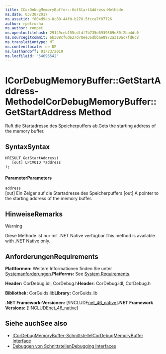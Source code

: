 ```yaml
---
title: ICorDebugMemoryBuffer::GetStartAddress-Methode
ms.date: 03/30/2017
ms.assetid: f804d9ab-8c88-44f0-b278-5fcca7f87726
author: rpetrusha
ms.author: ronpet
ms.openlocfilehash: 29149ceb155cdfdf7b735d6939809e80f2ba4dc0
ms.sourcegitcommit: 6b308cf6d627d78ee36dbbae8972a310ac7fd6c8
ms.translationtype: MT
ms.contentlocale: de-DE
ms.lasthandoff: 01/23/2019
ms.locfileid: "54695542"
---
```

# <a name="icordebugmemorybuffergetstartaddress-method"></a><span data-ttu-id="d16ae-102">ICorDebugMemoryBuffer::GetStartAddress-Methode</span><span class="sxs-lookup"><span data-stu-id="d16ae-102">ICorDebugMemoryBuffer::GetStartAddress Method</span></span>
<span data-ttu-id="d16ae-103">Ruft die Startadresse des Speicherpuffers ab.</span><span class="sxs-lookup"><span data-stu-id="d16ae-103">Gets the starting address of the memory buffer.</span></span>  
  
## <a name="syntax"></a><span data-ttu-id="d16ae-104">Syntax</span><span class="sxs-lookup"><span data-stu-id="d16ae-104">Syntax</span></span>  
  
```  
HRESULT GetStartAddress(  
   [out] LPCVOID *address  
);  
```  
  
#### <a name="parameters"></a><span data-ttu-id="d16ae-105">Parameter</span><span class="sxs-lookup"><span data-stu-id="d16ae-105">Parameters</span></span>  
 `address`  
 <span data-ttu-id="d16ae-106">[out] Ein Zeiger auf die Startadresse des Speicherpuffers.</span><span class="sxs-lookup"><span data-stu-id="d16ae-106">[out] A pointer to the starting address of the memory buffer.</span></span>  
  
## <a name="remarks"></a><span data-ttu-id="d16ae-107">Hinweise</span><span class="sxs-lookup"><span data-stu-id="d16ae-107">Remarks</span></span>  
  
> [!WARNING]
>  <span data-ttu-id="d16ae-108">Diese Methode ist nur mit .NET Native verfügbar.</span><span class="sxs-lookup"><span data-stu-id="d16ae-108">This method is available with .NET Native only.</span></span>  
  
## <a name="requirements"></a><span data-ttu-id="d16ae-109">Anforderungen</span><span class="sxs-lookup"><span data-stu-id="d16ae-109">Requirements</span></span>  
 <span data-ttu-id="d16ae-110">**Plattformen:** Weitere Informationen finden Sie unter [Systemanforderungen](../../../../docs/framework/get-started/system-requirements.md).</span><span class="sxs-lookup"><span data-stu-id="d16ae-110">**Platforms:** See [System Requirements](../../../../docs/framework/get-started/system-requirements.md).</span></span>  
  
 <span data-ttu-id="d16ae-111">**Header:** CorDebug.idl, CorDebug.h</span><span class="sxs-lookup"><span data-stu-id="d16ae-111">**Header:** CorDebug.idl, CorDebug.h</span></span>  
  
 <span data-ttu-id="d16ae-112">**Bibliothek:** CorGuids.lib</span><span class="sxs-lookup"><span data-stu-id="d16ae-112">**Library:** CorGuids.lib</span></span>  
  
 <span data-ttu-id="d16ae-113">**.NET Framework-Versionen:** [!INCLUDE[net_46_native](../../../../includes/net-46-native-md.md)]</span><span class="sxs-lookup"><span data-stu-id="d16ae-113">**.NET Framework Versions:** [!INCLUDE[net_46_native](../../../../includes/net-46-native-md.md)]</span></span>  
  
## <a name="see-also"></a><span data-ttu-id="d16ae-114">Siehe auch</span><span class="sxs-lookup"><span data-stu-id="d16ae-114">See also</span></span>
- [<span data-ttu-id="d16ae-115">ICorDebugMemoryBuffer-Schnittstelle</span><span class="sxs-lookup"><span data-stu-id="d16ae-115">ICorDebugMemoryBuffer Interface</span></span>](../../../../docs/framework/unmanaged-api/debugging/icordebugmemorybuffer-interface.md)
- [<span data-ttu-id="d16ae-116">Debuggen von Schnittstellen</span><span class="sxs-lookup"><span data-stu-id="d16ae-116">Debugging Interfaces</span></span>](../../../../docs/framework/unmanaged-api/debugging/debugging-interfaces.md)
